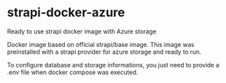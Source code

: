 # strapi-docker-azure
Ready to use strapi docker image with Azure storage

Docker image based on official strapi/base image.
This image was preinstalled with a strapi provider for azure storage and ready to run.

To configure database and storage informations, you just need to provide a .env file when docker compose was executed.
